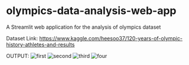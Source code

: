 # olympics-data-analysis-web-app
A Streamlit web application for the analysis of olympics dataset

Dataset Link: https://www.kaggle.com/heesoo37/120-years-of-olympic-history-athletes-and-results

OUTPUT:
![first](https://user-images.githubusercontent.com/57994031/210995506-cb0dd353-e6c8-4053-a93b-64cdac28f0fa.png)
![second](https://user-images.githubusercontent.com/57994031/210995571-adbb9fbb-c4cf-4d04-b95f-7e30c8d80082.png)
![third](https://user-images.githubusercontent.com/57994031/210995594-d5cd771d-113a-4114-b00b-361835b1fc24.png)
![four](https://user-images.githubusercontent.com/57994031/210995611-17307d31-6940-4214-b7b5-a19fda80c1fd.png)
